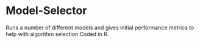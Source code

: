 # Model-Selector

Runs a number of different models and gives initial performance metrics to help with algorithm selection Coded in R.
